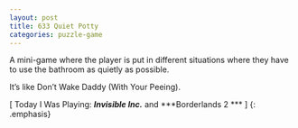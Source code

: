 ```yaml
---
layout: post
title: 633 Quiet Potty
categories: puzzle-game
---
```

A mini-game where the player is put in different situations where they have to use the bathroom as quietly as possible.

It’s like Don’t Wake Daddy (With Your Peeing).

[ Today I Was Playing: ***Invisible Inc.*** and ***Borderlands 2 *** ]
{: .emphasis}